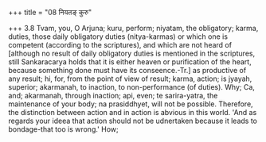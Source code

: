 +++
title = "08 नियतङ् कुरु"

+++
3.8 Tvam, you, O Arjuna; kuru, perform; niyatam, the obligatory; karma,
duties, those daily obligatory duties (nitya-karmas) or which one is
competent (according to the scriptures), and which are not heard of
\[although no result of daily obligatory duties is mentioned in the
scriptures, still Sankaracarya holds that it is either heaven or
purification of the heart, because something done must have its
conseence.-Tr.\] as productive of any result; hi, for, from the point of
view of result; karma, action; is jyayah, superior; akarmanah, to
inaction, to non-performance (of duties). Why; Ca, and; akarmanah,
through inaction; api, even; te sarira-yatra, the maintenance of your
body; na prasiddhyet, will not be possible. Therefore, the distinction
between action and in action is abvious in this world. 'And as regards
your ideea that action should not be udnertaken because it leads to
bondage-that too is wrong.' How;
